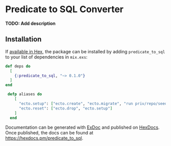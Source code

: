 # Predicate to SQL Converter

**TODO: Add description**

## Installation

If [available in Hex](https://hex.pm/docs/publish), the package can be installed
by adding `predicate_to_sql` to your list of dependencies in `mix.exs`:

```elixir
def deps do
  [
    {:predicate_to_sql, "~> 0.1.0"}
  ]
end

 defp aliases do
    [
      "ecto.setup": ["ecto.create", "ecto.migrate", "run priv/repo/seeds.exs"],
      "ecto.reset": ["ecto.drop", "ecto.setup"]
    ]
  end
```

Documentation can be generated with [ExDoc](https://github.com/elixir-lang/ex_doc)
and published on [HexDocs](https://hexdocs.pm). Once published, the docs can
be found at <https://hexdocs.pm/predicate_to_sql>.
